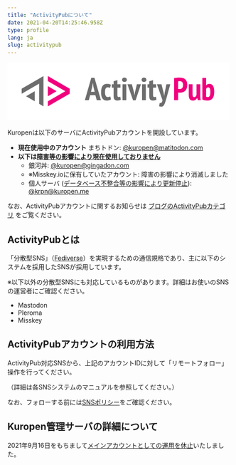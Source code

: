 ```yaml
---
title: "ActivityPubについて"
date: 2021-04-20T14:25:46.958Z
type: profile
lang: ja
slug: activitypub
---
```

![ActivityPub-logo.png](./Activity_Pub_logo.png)

Kuropenは以下のサーバにActivityPubアカウントを開設しています。

- **現在使用中のアカウント** まちトドン: [@kuropen@matitodon.com](https://matitodon.com/@kuropen)
- **以下は[障害等の影響により現在使用しておりません](/ja/posts/20211005-notice-regarding-misskey)**
  - 銀河丼: [@kuropen@gingadon.com](https://gingadon.com/@kuropen)
  - ※Misskey.ioに保有していたアカウント: 障害の影響により消滅しました
  - 個人サーバ ([データベース不整合等の影響により更新停止](/ja/posts/20210916-notice-regarding-dolphin)): [@krpn@kuropen.me](https://kuropen.me/@krpn)

なお、ActivityPubアカウントに関するお知らせは [ブログのActivityPubカテゴリ](/tags/activitypub) をご覧ください。

## ActivityPubとは
「分散型SNS」（[Fediverse](https://dic.nicovideo.jp/a/fediverse)）を実現するための通信規格であり、主に以下のシステムを採用したSNSが採用しています。

※以下以外の分散型SNSにも対応しているものがあります。詳細はお使いのSNSの運営者にご確認ください。

- Mastodon
- Pleroma
- Misskey

## ActivityPubアカウントの利用方法
ActivityPub対応SNSから、上記のアカウントIDに対して「リモートフォロー」操作を行ってください。

（詳細は各SNSシステムのマニュアルを参照してください。）

なお、フォローする前には[SNSポリシー](/ja/social)をご確認ください。

## Kuropen管理サーバの詳細について
2021年9月16日をもちまして[メインアカウントとしての運用を休止](/posts/20210916-notice-regarding-dolphin)いたしました。